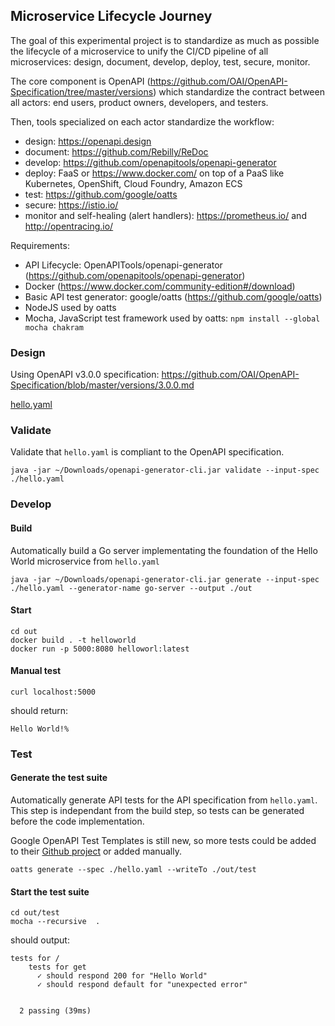 ## Microservice Lifecycle Journey

The goal of this experimental project is to standardize as much as possible the lifecycle of a microservice
to unify the CI/CD pipeline of all microservices: design, document, develop, deploy, test, secure, monitor.

The core component is OpenAPI (https://github.com/OAI/OpenAPI-Specification/tree/master/versions) which
standardize the contract between all actors: end users, product owners, developers, and testers.

Then, tools specialized on each actor standardize the workflow:
- design: https://openapi.design 
- document: https://github.com/Rebilly/ReDoc
- develop: https://github.com/openapitools/openapi-generator
- deploy: FaaS or https://www.docker.com/ on top of a PaaS like Kubernetes, OpenShift, Cloud Foundry, Amazon ECS
- test: https://github.com/google/oatts
- secure: https://istio.io/
- monitor and self-healing (alert handlers): https://prometheus.io/ and http://opentracing.io/

Requirements:
- API Lifecycle: OpenAPITools/openapi-generator (https://github.com/openapitools/openapi-generator)
- Docker (https://www.docker.com/community-edition#/download)
- Basic API test generator: google/oatts (https://github.com/google/oatts)
- NodeJS used by oatts
- Mocha, JavaScript test framework used by oatts: `npm install --global mocha chakram`

### Design

Using OpenAPI v3.0.0 specification: https://github.com/OAI/OpenAPI-Specification/blob/master/versions/3.0.0.md

[hello.yaml](hello.yaml)

### Validate

Validate that `hello.yaml` is compliant to the OpenAPI specification.

```
java -jar ~/Downloads/openapi-generator-cli.jar validate --input-spec ./hello.yaml
```

### Develop
#### Build

Automatically build a Go server implementating the foundation of the Hello World microservice from `hello.yaml`

```
java -jar ~/Downloads/openapi-generator-cli.jar generate --input-spec ./hello.yaml --generator-name go-server --output ./out
```

#### Start

```
cd out
docker build . -t helloworld
docker run -p 5000:8080 helloworl:latest
```

#### Manual test
```
curl localhost:5000
```
should return:
```
Hello World!% 
```

### Test

#### Generate the test suite

Automatically generate API tests for the API specification from `hello.yaml`.
This step is independant from the build step, so tests can be generated before the code implementation.

Google OpenAPI Test Templates is still new, so more tests could be added to their [Github project](https://github.com/google/oatts)
or added manually.

```
oatts generate --spec ./hello.yaml --writeTo ./out/test
```

#### Start the test suite
```
cd out/test
mocha --recursive  .
```
should output:
```
tests for /
    tests for get
      ✓ should respond 200 for "Hello World"
      ✓ should respond default for "unexpected error"


  2 passing (39ms)
```

